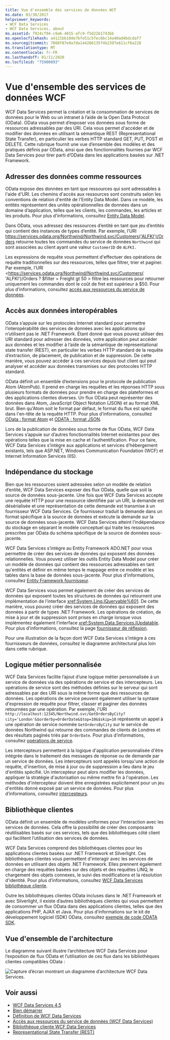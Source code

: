 ```yaml
---
title: Vue d'ensemble des services de données WCF
ms.date: 03/30/2017
helpviewer_keywords:
- WCF Data Services
- WCF Data Services, about
ms.assetid: 7924cf94-c9a6-4015-afc9-f5d22b1743bb
ms.openlocfilehash: a4121bb10de7bfe51c5fec6bc14a40ad4bdcdaf7
ms.sourcegitcommit: 7088f87e9a7da144266135f4b2397e611cf0a228
ms.translationtype: MT
ms.contentlocale: fr-FR
ms.lasthandoff: 01/11/2020
ms.locfileid: "75900893"
---
```

# <a name="wcf-data-services-overview"></a>Vue d'ensemble des services de données WCF
WCF Data Services permet la création et la consommation de services de données pour le Web ou un intranet à l’aide de la Open Data Protocol (OData). OData vous permet d’exposer vos données sous forme de ressources adressables par des URI. Cela vous permet d'accéder et de modifier des données en utilisant la sémantique REST (Representational State Transfer), en particulier les verbes HTTP standard GET, PUT, POST et DELETE. Cette rubrique fournit une vue d’ensemble des modèles et des pratiques définis par OData, ainsi que des fonctionnalités fournies par WCF Data Services pour tirer parti d’OData dans les applications basées sur .NET Framework.  
  
## <a name="address-data-as-resources"></a>Adresser des données comme ressources  
 OData expose des données en tant que ressources qui sont adressables à l'aide d'URI. Les chemins d'accès aux ressources sont construits selon les conventions de relation d'entité de l'Entity Data Model. Dans ce modèle, les entités représentent des unités opérationnelles de données dans un domaine d’application, telles que les clients, les commandes, les articles et les produits. Pour plus d’informations, consultez [Entity Data Model](../adonet/entity-data-model.md).  
  
 Dans OData, vous adressez des ressources d’entité en tant que jeu d’entités qui contient des instances de types d’entité. Par exemple, l’URI <https://services.odata.org/Northwind/Northwind.svc/Customers('ALFKI')/Orders> retourne toutes les commandes du service de données `Northwind` qui sont associées au client ayant une valeur `CustomerID` de `ALFKI.`  
  
 Les expressions de requête vous permettent d'effectuer des opérations de requête traditionnelles sur des ressources, telles que filtrer, trier et paginer. Par exemple, l’URI <https://services.odata.org/Northwind/Northwind.svc/Customers( 'ALFKI')/Orders ? $filter = Freight gt 50 > filtre les ressources pour retourner uniquement les commandes dont le coût de fret est supérieur à $50. Pour plus d’informations, consultez [accès aux ressources du service de données](accessing-data-service-resources-wcf-data-services.md).  
  
## <a name="interoperable-data-access"></a>Accès aux données interopérables  
 OData s’appuie sur les protocoles Internet standard pour permettre l’interopérabilité des services de données avec les applications qui n’utilisent pas le .NET Framework. Étant donné que vous pouvez utiliser des URI standard pour adresser des données, votre application peut accéder aux données et les modifier à l’aide de la sémantique de representational state transfer (REST), en particulier les verbes HTTP standard de la requête d’extraction, de placement, de publication et de suppression. De cette manière, vous pouvez accéder à ces services depuis tout client qui peut analyser et accéder aux données transmises sur des protocoles HTTP standard.  
  
OData définit un ensemble d’extensions pour le protocole de publication Atom (AtomPub). Il prend en charge les requêtes et les réponses HTTP sous plusieurs formats de données pour prendre en charge des plateformes et des applications clientes diverses. Un flux OData peut représenter des données dans Atom, JavaScript Object Notation (JSON) et au format XML brut. Bien qu'Atom soit le format par défaut, le format du flux est spécifié dans l'en-tête de la requête HTTP. Pour plus d’informations, consultez [OData : format Atom](https://www.odata.org/documentation/odata-version-2-0/atom-format/) et [ODATA : format JSON](https://www.odata.org/documentation/odata-version-2-0/json-format/).  
  
 Lors de la publication de données sous forme de flux OData, WCF Data Services s’appuie sur d’autres fonctionnalités Internet existantes pour des opérations telles que la mise en cache et l’authentification. Pour ce faire, WCF Data Services s’intègre aux applications et services d’hébergement existants, tels que ASP.NET, Windows Communication Foundation (WCF) et Internet Information Services (IIS).  
  
## <a name="storage-independence"></a>Indépendance du stockage  
 Bien que les ressources soient adressées selon un modèle de relation d’entité, WCF Data Services exposer des flux OData, quelle que soit la source de données sous-jacente. Une fois que WCF Data Services accepte une requête HTTP pour une ressource identifiée par un URI, la demande est désérialisée et une représentation de cette demande est transmise à un fournisseur WCF Data Services. Ce fournisseur traduit la demande dans un format spécifique à la source de données et exécute la demande sur la source de données sous-jacente. WCF Data Services atteint l’indépendance du stockage en séparant le modèle conceptuel qui traite les ressources prescrites par OData du schéma spécifique de la source de données sous-jacente.  
  
 WCF Data Services s’intègre au Entity Framework ADO.NET pour vous permettre de créer des services de données qui exposent des données relationnelles. Vous pouvez utiliser les outils Entity Data Model pour créer un modèle de données qui contient des ressources adressables en tant qu'entités et définir en même temps le mappage entre ce modèle et les tables dans la base de données sous-jacente. Pour plus d’informations, consultez [Entity Framework fournisseur](entity-framework-provider-wcf-data-services.md).  
  
 WCF Data Services vous permet également de créer des services de données qui exposent toutes les structures de données qui retournent une implémentation de l’interface <xref:System.Linq.IQueryable%601>. De cette manière, vous pouvez créer des services de données qui exposent des données à partir de types .NET Framework. Les opérations de création, de mise à jour et de suppression sont prises en charge lorsque vous implémentez également l'interface <xref:System.Data.Services.IUpdatable>. Pour plus d’informations, consultez la page [fournisseur de réflexion](reflection-provider-wcf-data-services.md).  
  
 Pour une illustration de la façon dont WCF Data Services s’intègre à ces fournisseurs de données, consultez le diagramme architectural plus loin dans cette rubrique.  
  
## <a name="custom-business-logic"></a>Logique métier personnalisée  
 WCF Data Services facilite l’ajout d’une logique métier personnalisée à un service de données via des opérations de service et des intercepteurs. Les opérations de service sont des méthodes définies sur le serveur qui sont adressables par des URI sous la même forme que des ressources de données. Les opérations de service peuvent également utiliser la syntaxe d'expression de requête pour filtrer, classer et paginer des données retournées par une opération. Par exemple, l'URI `http://localhost:12345/Northwind.svc/GetOrdersByCity?city='London'&$orderby=OrderDate&$top=10&$skip=10` représente un appel à une opération de service nommée `GetOrdersByCity` sur le service de données Northwind qui retourne des commandes de clients de Londres et des résultats paginés triés par `OrderDate`. Pour plus d’informations, consultez [opérations de service](service-operations-wcf-data-services.md).  
  
 Les intercepteurs permettent à la logique d'application personnalisée d'être intégrée dans le traitement des messages de réponse ou de demande par un service de données. Les intercepteurs sont appelés lorsqu'une action de requête, d'insertion, de mise à jour ou de suppression a lieu dans le jeu d'entités spécifié. Un intercepteur peut alors modifier les données, appliquer la stratégie d'autorisation ou même mettre fin à l'opération. Les méthodes d'intercepteur doivent être enregistrées explicitement pour un jeu d'entités donné exposé par un service de données. Pour plus d’informations, consultez [intercepteurs](interceptors-wcf-data-services.md).  
  
## <a name="client-libraries"></a>Bibliothèque clientes  
 OData définit un ensemble de modèles uniformes pour l’interaction avec les services de données. Cela offre la possibilité de créer des composants réutilisables basés sur ces services, tels que des bibliothèques côté client qui facilitent l’utilisation des services de données.  
  
 WCF Data Services comprend des bibliothèques clientes pour les applications clientes basées sur .NET Framework et Silverlight. Ces bibliothèques clientes vous permettent d'interagir avec les services de données en utilisant des objets .NET Framework. Elles prennent également en charge des requêtes basées sur des objets et des requêtes LINQ, le chargement des objets connexes, le suivi des modifications et la résolution d'identité. Pour plus d’informations, consultez [WCF Data Services bibliothèque cliente](wcf-data-services-client-library.md).  
  
 Outre les bibliothèques clientes OData incluses dans le .NET Framework et avec Silverlight, il existe d’autres bibliothèques clientes qui vous permettent de consommer un flux OData dans des applications clientes, telles que des applications PHP, AJAX et Java. Pour plus d’informations sur le kit de développement logiciel (SDK) OData, consultez [exemple de code ODATA SDK](https://www.odata.org/ecosystem/#sdk).
  
## <a name="architecture-overview"></a>Vue d'ensemble de l'architecture  
 Le diagramme suivant illustre l’architecture WCF Data Services pour l’exposition de flux OData et l’utilisation de ces flux dans les bibliothèques clientes compatibles OData :  
  
 ![Capture d’écran montrant un diagramme d’architecture WCF Data Services.](./media/wcf-data-services-overview/windows-communication-foundation-data-services-architecture.gif)  
  
## <a name="see-also"></a>Voir aussi

- [WCF Data Services 4.5](index.md)
- [Bien démarrer](getting-started-with-wcf-data-services.md)
- [Définition de WCF Data Services](defining-wcf-data-services.md)
- [Accès aux ressources du service de données (WCF Data Services)](https://docs.microsoft.com/previous-versions/dotnet/netframework-4.0/dd728283(v=vs.100))
- [Bibliothèque cliente WCF Data Services](wcf-data-services-client-library.md)
- [Representational State Transfer (REST)](https://www.ics.uci.edu/~fielding/pubs/dissertation/rest_arch_style.htm)
